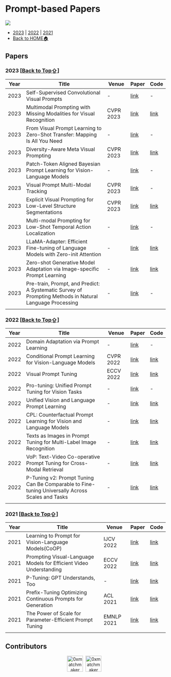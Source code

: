 # Prompt-based Papers

<img src="https://img.shields.io/badge/%F0%9F%A5%B3-Welcome-brightgreen">

-  [2023](#2023-back-to-top⇪) | [2022](#2022-back-to-top⇪) | [2021](#2021-back-to-top⇪) 
-  [Back to HOME🏠](../README.md)

## Papers

### 2023 [[Back to Top⇪](#Prompt-based-Papers)]
| Year | Title | Venue | Paper | Code |
| ---- | ----- | ----- | ----- | ---- |
| 2023 | Self-Supervised Convolutional Visual Prompts | - | [link](https://arxiv.org/abs/2303.00198) | - |
| 2023 | Multimodal Prompting with Missing Modalities for Visual Recognition | CVPR 2023 | [link](https://arxiv.org/abs/2303.03369) | [link](https://github.com/YiLunLee/Missing_aware_prompts) |
| 2023 | From Visual Prompt Learning to Zero-Shot Transfer: Mapping Is All You Need | - | [link](https://arxiv.org/abs/2303.05266) | - |
| 2023 | Diversity-Aware Meta Visual Prompting | CVPR 2023 | [link](https://arxiv.org/abs/2303.08138) | [link](https://github.com/shikiw/DAM-VP) |
| 2023 | Patch-Token Aligned Bayesian Prompt Learning for Vision-Language Models | - | [link](https://arxiv.org/abs/2303.09100) | - |
| 2023 | Visual Prompt Multi-Modal Tracking | CVPR 2023 | [link](https://arxiv.org/abs/2303.10826) | - |
| 2023 | Explicit Visual Prompting for Low-Level Structure Segmentations | CVPR 2023 | [link](https://arxiv.org/abs/2303.10826) | [link](https://github.com/NiFangBaAGe/Explict-Visual-Prompt) |
| 2023 | Multi-modal Prompting for Low-Shot Temporal Action Localization | - | [link](https://arxiv.org/abs/2303.11732) | - |
| 2023 | LLaMA-Adapter: Efficient Fine-tuning of Language Models with Zero-init Attention | - | [link](https://arxiv.org/abs/2303.16199) | [link](https://github.com/ZrrSkywalker/LLaMA-Adapter) |
| 2023 | Zero-shot Generative Model Adaptation via Image-specific Prompt Learning | - | [link](https://arxiv.org/abs/2304.03119) | [link](https://github.com/Picsart-AI-Research/IPL-Zero-Shot-Generative-Model-Adaptation) |
| 2023 | Pre-train, Prompt, and Predict: A Systematic Survey of Prompting Methods in Natural Language Processing | - | [link](https://dl.acm.org/doi/pdf/10.1145/3560815) | - |
|  |  |  |  |  |
### 2022 [[Back to Top⇪](#Prompt-based-Papers)]

| Year | Title | Venue | Paper | Code |
| ---- | ----- | ----- | ----- | ---- |
| 2022 | Domain Adaptation via Prompt Learning | - | [link](https://arxiv.org/abs/2202.06687) | - |
| 2022 | Conditional Prompt Learning for Vision-Language Models | CVPR 2022 | [link](https://openaccess.thecvf.com/content/CVPR2022/html/Zhou_Conditional_Prompt_Learning_for_Vision-Language_Models_CVPR_2022_paper.html) | [link](https://github.com/KaiyangZhou/CoOp) |
| 2022 | Visual Prompt Tuning | ECCV 2022 | [link](https://arxiv.org/abs/2203.12119) | [link](https://github.com/kmnp/vpt) |
| 2022 | Pro-tuning: Unified Prompt Tuning for Vision Tasks | - | [link](https://arxiv.org/abs/2207.14381) | - |
| 2022 | Unified Vision and Language Prompt Learning | - | [link](https://arxiv.org/abs/2210.07225) | [link](https://github.com/yuhangzang/UPT) |
| 2022 | CPL: Counterfactual Prompt Learning for Vision and Language Models | - | [link](https://arxiv.org/abs/2210.10362) | [link](https://github.com/eric-ai-lab/CPL) |
| 2022 | Texts as Images in Prompt Tuning for Multi-Label Image Recognition | - | [link](https://arxiv.org/abs/2211.12739) | [link](https://github.com/guozix/TaI-DPT) |
| 2022 | VoP: Text-Video Co-operative Prompt Tuning for Cross-Modal Retrieval | - | [link](https://arxiv.org/abs/2211.12764) | [link](https://github.com/bighuang624/VoP) |
| 2022 | P-Tuning v2: Prompt Tuning Can Be Comparable to Fine-tuning Universally Across Scales and Tasks | - | [link](https://arxiv.org/abs/2110.07602) | [link](https://github.com/THUDM/P-tuning-v2) |
|  |  |  |  |  |

### 2021 [[Back to Top⇪](#Prompt-based-Papers)]

| Year | Title | Venue | Paper | Code |
| ---- | ----- | ----- | ----- | ---- |
| 2021 | Learning to Prompt for Vision-Language Models(CoOP) | IJCV 2022 | [link](https://arxiv.org/abs/2109.01134) | [link](https://github.com/KaiyangZhou/CoOp) |
| 2021 | Prompting Visual-Language Models for Efficient Video Understanding | ECCV 2022 | [link](https://arxiv.org/abs/2112.04478) | [link](https://github.com/ju-chen/Efficient-Prompt) |
| 2021 | P-Tuning: GPT Understands, Too | - | [link](https://arxiv.org/abs/2103.10385) | [link](https://github.com/THUDM/P-tuning) |
| 2021 | Prefix-Tuning Optimizing Continuous Prompts for Generation | ACL 2021 | [link](https://arxiv.org/abs/2101.00190) | [link](https://github.com/XiangLi1999/PrefixTuning) |
| 2021 | The Power of Scale for Parameter-Efficient Prompt Tuning | EMNLP 2021 | [link](https://arxiv.org/abs/2104.08691) | [link](https://github.com/google-research/prompt-tuning) |
|  |  |  |  |  |

## Contributors

<p align="center"><a href="https://github.com/LeeRoc-China"><img src="https://avatars.githubusercontent.com/u/59104898?s=400&u=c225a082a6a410e3d7c84ca29a07d723d7308dca&v=4" width="50px" alt="0xmatchmaker" /></a>&nbsp;&nbsp;<a href="https://github.com/yangqqq-yq"><img src="https://avatars.githubusercontent.com/u/64053857?v=4" width="50px" alt="0xmatchmaker" /></a>&nbsp;&nbsp;</p>

